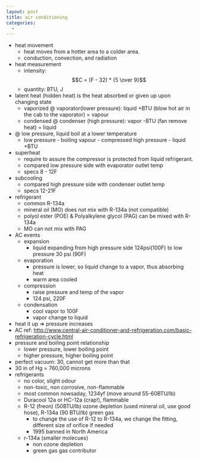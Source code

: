 ```yaml
---
layout: post
title: air conditioning
categories:
  -
---
```


- heat movement
    - heat moves from a hotter area to a colder area.
    - conduction, convection, and radiation
- heat measurement
    - intensity: $$C = (F - 32) * {5 \over 9}$$
    - quantity: BTU, J
- latent heat (hidden heat) is the heat absorbed or given up upon changing state
    - vaporized @ vaporator(lower pressure): liquid +BTU (blow hot air in the cab to the vaporator) = vapour
    - condensed @ condenser (high pressure): vapor -BTU (fan remove heat) = liquid
- @ low pressure, liquid boil at a lower temperature
    - low pressure - boiling vapour - compressed high pressure - liquid +BTU
- superheat
    - require to assure the compressor is protected from liquid refrigerant.
    - compared low pressure side with evaporator outlet temp
    - specs 8 - 12F
- subcooling
    - compared high pressure side with condenser outlet temp 
    - specs 12-21F
- refrigerant
    - common R-134a
    - mineral oil (MO) does not mix with R-134a (not compatible)
    - polyol ester (POE) & Polyalkylene glycol (PAG) can be mixed with R-134a
    - MO can not mix with PAG
- AC events
    - expansion
       - liquid expanding from high pressure side 124psi(100F) to low pressure 30 psi (90F)
    - evaporation
        - pressure is lower, so liquid change to a vapor, thus absorbing heat 
        - warm area cooled
    - compression
        - raise pressure and temp of the vapor
        - 124 psi, 220F
    - condensation
        - cool vapor to 100F
        - vapor change to liquid
- heat it up => pressure increases
- AC ref: http://www.central-air-conditioner-and-refrigeration.com/basic-refrigeration-cycle.html
- pressure and boiling point relationship
    - lower pressure, lower boiling point
    - higher pressure, higher boiling point
- perfect vacuum: 30, cannot get more than that
- 30 in of Hg = 760,000 microns 
- refrigerants
    - no color, slight odour
    - non-toxic, non corrosive, non-flammable
    - most common nowsaday, 1234yf (move around 55-60BTU/lb)
    - Duracool 12a or HC-12a (crap!), flammable
    - R-12 (freon) (50BTU/lb) ozone depletion (used mineral oil, use good hose), R-134a (90 BTU/lb) green gas
        - to change the use of R-12 to R-134a, we change the fitting, different size of orifice if needed 
        - 1995 banned in North America
    - r-134a (smaller molecues) 
        - non ozone depletion
        - green gas gas contributor
